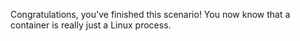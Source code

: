 Congratulations, you've finished this scenario! You now know that a container is really just a Linux process. 